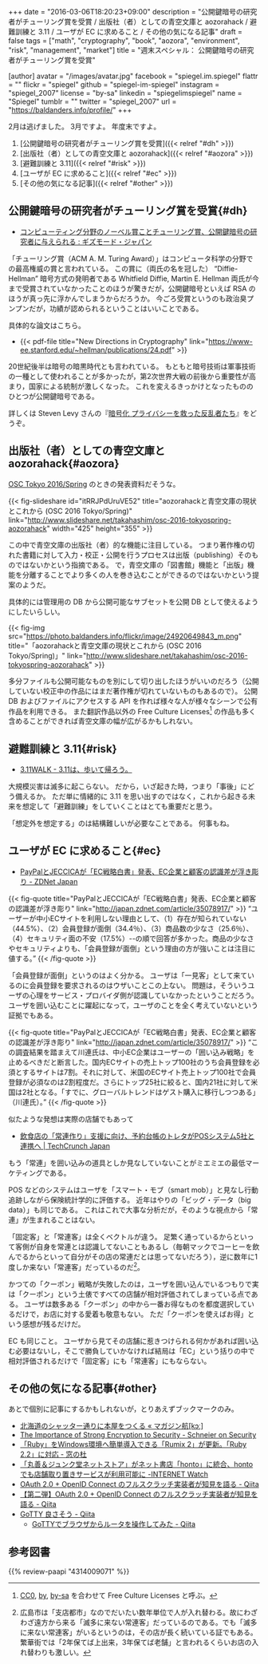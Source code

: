 +++
date = "2016-03-06T18:20:23+09:00"
description = "公開鍵暗号の研究者がチューリング賞を受賞 / 出版社（者）としての青空文庫と aozorahack / 避難訓練と 3.11 / ユーザが EC に求めること / その他の気になる記事"
draft = false
tags = ["math", "cryptography", "book", "aozora", "environment", "risk", "management", "market"]
title = "週末スペシャル： 公開鍵暗号の研究者がチューリング賞を受賞"

[author]
  avatar = "/images/avatar.jpg"
  facebook = "spiegel.im.spiegel"
  flattr = ""
  flickr = "spiegel"
  github = "spiegel-im-spiegel"
  instagram = "spiegel_2007"
  license = "by-sa"
  linkedin = "spiegelimspiegel"
  name = "Spiegel"
  tumblr = ""
  twitter = "spiegel_2007"
  url = "https://baldanders.info/profile/"
+++

2月は逃げました。
3月ですよ。
年度末ですよ。

1. [公開鍵暗号の研究者がチューリング賞を受賞]({{< relref "#dh" >}})
1. [出版社（者）としての青空文庫と aozorahack]({{< relref "#aozora" >}})
1. [避難訓練と 3.11]({{< relref "#risk" >}})
1. [ユーザが EC に求めること]({{< relref "#ec" >}})
1. [その他の気になる記事]({{< relref "#other" >}})

## 公開鍵暗号の研究者がチューリング賞を受賞{#dh}

- [コンピューティング分野のノーベル賞ことチューリング賞、公開鍵暗号の研究者に与えられる : ギズモード・ジャパン](http://www.gizmodo.jp/2016/03/Turing_Award_for_public_key_encryption.html)

「チューリング賞（ACM A. M. Turing Award）」はコンピュータ科学の分野での最高権威の賞と言われている。
この賞に（両氏の名を冠した） “Diffie-Hellman” 暗号方式の発明者である Whitfield Diffie, Martin E. Hellman 両氏が今まで受賞されていなかったことのほうが驚きだが，公開鍵暗号といえば RSA のほうが真っ先に浮かんでしまうからだろうか。
今ごろ受賞というのも政治臭プンプンだが，功績が認められるということはいいことである。

具体的な論文はこちら。

- {{< pdf-file title="New Directions in Cryptography" link="https://www-ee.stanford.edu/~hellman/publications/24.pdf" >}}

20世紀後半は暗号の暗黒時代とも言われている。
もともと暗号技術は軍事技術の一種として使われることが多かったが，第2次世界大戦の前後から重要性が高まり，国家による統制が激しくなった。
これを変えるきっかけとなったもののひとつが公開鍵暗号である。

詳しくは Steven Levy さんの『[暗号化 プライバシーを救った反乱者たち](https://www.amazon.co.jp/exec/obidos/ASIN/4314009071/baldandersinf-22/)』をどうぞ。

## 出版社（者）としての青空文庫と aozorahack{#aozora}

[OSC Tokyo 2016/Spring](http://www.ospn.jp/osc2016-spring/ "オープンソースカンファレンス2016 Tokyo/Spring - オープンソースの文化祭！") のときの発表資料だそうな。

{{< fig-slideshare id="itRRJPdUruVE52" title="aozorahackと青空文庫の現状とこれから (OSC 2016 Tokyo/Spring)" link="http://www.slideshare.net/takahashim/osc-2016-tokyospring-aozorahack" width="425" height="355" >}}

この中で青空文庫の出版社（者）的な機能に注目している。
つまり著作権の切れた書籍に対して入力・校正・公開を行うプロセスは出版（publishing）そのものではないかという指摘である。
で，青空文庫の「図書館」機能と「出版」機能を分離することでより多くの人を巻き込むことができるのではないかという提案のようだ。

具体的には管理用の DB から公開可能なサブセットを公開 DB として使えるようにしたいらしい。

{{< fig-img src="https://photo.baldanders.info/flickr/image/24920649843_m.png" title="「aozorahackと青空文庫の現状とこれから (OSC 2016 Tokyo/Spring)」" link="http://www.slideshare.net/takahashim/osc-2016-tokyospring-aozorahack" >}}

多分ファイルも公開可能なものを別にして切り出したほうがいいのだろう（公開していない校正中の作品にはまだ著作権が切れていないものもあるので）。
公開 DB およびファイルにアクセスする API を作れば様々な人が様々なシーンで公有作品を利用できる。
また翻訳作品以外の Free Culture Licenses[^fcl] の作品も多く含めることができれば青空文庫の幅が広がるかもしれない。

[^fcl]: [CC0](https://creativecommons.org/publicdomain/zero/1.0/deed.ja), [by](https://creativecommons.org/licenses/by/4.0/deed.ja), [by-sa](https://creativecommons.org/licenses/by-sa/4.0/deed.ja) を合わせて Free Culture Licenses と呼ぶ。

## 避難訓練と 3.11{#risk}

- [3.11WALK - 3.11は、歩いて帰ろう。](http://311walk.jp/)

大規模災害は滅多に起こらない。
だから，いざ起きた時，つまり「事後」にどう備えるか。
ただ単に情緒的に 3.11 を思い出すのではなく，これから起きる未来を想定して「避難訓練」をしていくことはとても重要だと思う。

「想定外を想定する」のは結構難しいが必要なことである。
何事もね。

## ユーザが EC に求めること{#ec}

- [PayPalとJECCICAが「EC戦略白書」発表、EC企業と顧客の認識差が浮き彫り - ZDNet Japan](http://japan.zdnet.com/article/35078917/)

{{< fig-quote title="PayPalとJECCICAが「EC戦略白書」発表、EC企業と顧客の認識差が浮き彫り" link="http://japan.zdnet.com/article/35078917/" >}}
<q>ユーザーが中小ECサイトを利用しない理由として、（1）存在が知られていない（44.5%）、（2）会員登録が面倒（34.4％）、（3）商品数の少なさ（25.6％）、（4）セキュリティ面の不安（17.5%）--の順で回答が多かった。商品の少なさやセキュリティよりも、「会員登録が面倒」という理由の方が強いことは注目に値する。</q>
{{< /fig-quote >}}

「会員登録が面倒」というのはよく分かる。
ユーザは「一見客」として来ているのに会員登録を要求されるのはウザいことこの上ない。
問題は，そういうユーザの心理をサービス・プロバイダ側が認識していなかったということだろう。
ユーザを囲い込むことに躍起になって，ユーザのことを全く考えていないという証拠でもある。

{{< fig-quote title="PayPalとJECCICAが「EC戦略白書」発表、EC企業と顧客の認識差が浮き彫り" link="http://japan.zdnet.com/article/35078917/" >}}
<q>この調査結果を踏まえて川連氏は、中小EC企業はユーザーの「囲い込み戦略」を止めるべきだと断言した。国内ECサイトの売上トップ100社のうち会員登録を必須とするサイトは7割。それに対して、米国のECサイト売上トップ100社で会員登録が必須なのは2割程度だ。さらにトップ25社に絞ると、国内21社に対して米国は2社となる。「すでに、グローバルトレンドはゲスト購入に移行しつつある」（川連氏）。</q>
{{< /fig-quote >}}

似たような発想は実際の店舗でもあって

- [飲食店の「常連作り」支援に向け、予約台帳のトレタがPOSシステム5社と連携へ | TechCrunch Japan](http://jp.techcrunch.com/2016/03/01/toreta-pos/)

もう「常連」を囲い込みの道具としか見なしていないことがミエミエの最低マーケティングである。

POS などのシステムはユーザを「スマート・モブ（smart mob）」と見なし行動追跡しながら保険統計学的に評価する。
近年はやりの「ビッグ・データ（big data）」も同じである。
これはこれで大事な分析だが，そのような視点から「常連」が生まれることはない。

「固定客」と「常連客」は全くベクトルが違う。
足繁く通っているからといって客側が自身を常連とは認識してないこともあるし（毎朝マックでコーヒーを飲んでるからといって自分がその店の常連だとは思ってないだろう），逆に数年に1度しか来ない「常連客」だっているのだ[^a]。

[^a]: 広島市は「支店都市」なのでだいたい数年単位で人が入れ替わる。故にわざわざ遠方から来る「滅多に来ない常連客」だっているのである。でも「滅多に来ない常連客」がいるというのは，その店が長く続いている証でもある。繁華街では「2年保てば上出来，3年保てば老舗」と言われるくらいお店の入れ替わりも激しい。

かつての「クーポン」戦略が失敗したのは，ユーザを囲い込んでいるつもりで実は「クーポン」という土俵ですべての店舗が相対評価されてしまっている点である。
ユーザは数多ある「クーポン」の中から一番お得なものを都度選択しているだけで，お店に対する愛着も敬意もない。
ただ「クーポンを使えばお得」という感想が残るだけだ。

EC も同じこと。
ユーザから見てその店舗に惹きつけられる何かがあれば囲い込む必要はないし，そこで勝負していかなければ結局は「EC」という括りの中で相対評価されるだけで「固定客」にも「常連客」にもならない。

## その他の気になる記事{#other}

あとで個別に記事にするかもしれないが，とりあえずブックマークのみ。

- [北海道のシャッター通りに本屋をつくる « マガジン航[kɔː]](https://magazine-k.jp/2016/03/02/little-bookstore-in-northern-street/)
- [The Importance of Strong Encryption to Security - Schneier on Security](https://www.schneier.com/blog/archives/2016/02/the_importance_.html)
- [「Ruby」をWindows環境へ簡単導入できる「Rumix 2」が更新。「Ruby 2.2」に対応 - 窓の杜](http://www.forest.impress.co.jp/docs/news/20160229_745961.html)
- [「丸善＆ジュンク堂ネットストア」がネット書店「honto」に統合、hontoでも店舗取り置きサービスが利用可能に -INTERNET Watch](http://internet.watch.impress.co.jp/docs/news/20160301_746190.html)
- [OAuth 2.0 + OpenID Connect のフルスクラッチ実装者が知見を語る - Qiita](http://qiita.com/TakahikoKawasaki/items/f2a0d25a4f05790b3baa)
- [【第二弾】OAuth 2.0 + OpenID Connect のフルスクラッチ実装者が知見を語る - Qiita](http://qiita.com/TakahikoKawasaki/items/30fbd546935cea914e4f)
- [GoTTY 良さそう - Qiita](http://qiita.com/A-I/items/49bcb56ed977b4fb36ff)
    - [GoTTYでブラウザからルータを操作してみた - Qiita](http://qiita.com/kooshin/items/8c7dbfc9c5e8a88d1705)

## 参考図書

{{% review-paapi "4314009071" %}} <!-- 暗号化 プライバシーを救った反乱者たち -->
